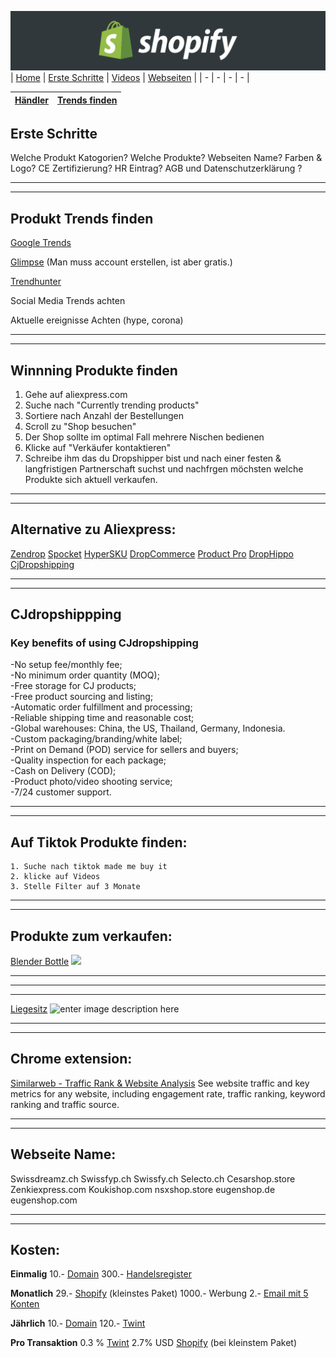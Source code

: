 ﻿![Shopify](../images/banner.png "Shopify")
| [Home](../index.html) | [Erste Schritte](erste_schritte.html) | [Videos](videos.html) | [Webseiten](webseiten.html) | 
| - | - | - | - | 

| [Händler](händler.html) | [Trends finden](trends.html) |
| - | - |

Erste Schritte
-
Welche Produkt Katogorien?
Welche Produkte?
Webseiten Name? 
Farben & Logo?
CE Zertifizierung?
HR Eintrag?
AGB und Datenschutzerklärung ?
___
___
Produkt Trends finden
-
[Google Trends](https://trends.google.com/trends/explore?q=switzerland&geo=CH)

[Glimpse](https://meetglimpse.com/)  (Man muss account erstellen, ist aber gratis.)

[Trendhunter](https://www.trendhunter.com/)

Social Media Trends achten

Aktuelle ereignisse Achten (hype, corona)
___
___
Winnning Produkte finden
-

   

 1. Gehe auf aliexpress.com
 2. Suche nach "Currently trending products"
 3. Sortiere nach Anzahl der Bestellungen
 4. Scroll zu "Shop besuchen"
 5. Der Shop sollte im optimal Fall mehrere Nischen bedienen
 6. Klicke auf "Verkäufer kontaktieren"
 7. Schreibe ihm das du Dropshipper bist und nach einer festen & langfristigen Partnerschaft suchst und nachfrgen möchsten welche Produkte sich aktuell verkaufen.

___
---

Alternative zu Aliexpress:
-
  [Zendrop](https://zendrop.com/)
  [Spocket](https://www.spocket.co/)
  [HyperSKU](https://www.hypersku.com/)
  [DropCommerce](https://www.dropcommerce.com/)
  [Product Pro](https://productpro.io/)
  [DropHippo](https://drophippo.com/)
  [CjDropshipping](https://cjdropshipping.com/)
  
___
___
CJdropshippping
-
### Key benefits of using  CJdropshipping

-No setup fee/monthly fee;  
-No minimum order quantity (MOQ);  
-Free storage for CJ products;  
-Free product sourcing and listing;  
-Automatic order fulfillment and processing;  
-Reliable shipping time and reasonable cost;  
-Global warehouses: China, the US, Thailand, Germany, Indonesia.  
-Custom packaging/branding/white label;  
-Print on Demand (POD) service for sellers and buyers;  
-Quality inspection for each package;  
-Cash on Delivery (COD);  
-Product photo/video shooting service;  
-7/24 customer support.
___
___
Auf Tiktok Produkte finden:
-

    1. Suche nach tiktok made me buy it
    2. klicke auf Videos
    3. Stelle Filter auf 3 Monate

---
___
Produkte zum verkaufen:
-
[Blender Bottle](https://www.amazon.de/Flammenbrise-Tischkamin-Tischfeuer-Natursteinen-Brennkammern/dp/B08VNB935P?ref_=Oct_d_omwf_d_80084031&pd_rd_w=sOoNP&content-id=amzn1.sym.d940bf0d-5081-4da3-94a6-ed50aece2870&pf_rd_p=d940bf0d-5081-4da3-94a6-ed50aece2870&pf_rd_r=Z7GQWKBK695JDW77J3EC&pd_rd_wg=Bncbj&pd_rd_r=208027b8-7dca-465e-a309-3fc7e957ceb5&pd_rd_i=B08VNB935P/)
![](https://ae01.alicdn.com/kf/H67b630ad317b48b0a2b7940a6305b2c2k/Portable-Electric-Juicer-Blender-Usb-Mini-Fruit-Mixers-Juicers-Fruit-Extractors-Food-Milkshake-Multifunction-Juice-Maker.jpg)
___
___
___
[Liegesitz](https://product-pro-ltd.myshopify.com/collections/dog-chaise-beds/)
![enter image description here](https://cdn.shopify.com/s/files/1/0467/6078/8126/products/DOGBED-S-GREY-GLENEAGLES_1_2048x2048.jpg?v=1618390882)
___
---

Chrome extension:
-
[Similarweb - Traffic Rank & Website Analysis](https://chrome.google.com/webstore/detail/similarweb-traffic-rank-w/hoklmmgfnpapgjgcpechhaamimifchmp?hl=en)
See website traffic and key metrics for any website, including engagement rate, traffic ranking, keyword ranking and traffic source.

---
---
Webseite Name:
-
 Swissdreamz.ch
 Swissfyp.ch
 Swissfy.ch
 Selecto.ch
 Cesarshop.store
 Zenkiexpress.com
 Koukishop.com
 nsxshop.store
 eugenshop.de
 eugenshop.com

---
---

Kosten:
-
**Einmalig**
10.- [Domain](https://www.infomaniak.com/en)
300.- [Handelsregister](https://www.kmu.admin.ch/kmu/de/home/praktisches-wissen/kmu-gruenden/firmengruendung/handelsregister.html)

**Monatlich**
29.- [Shopify](https://www.shopify.com/pricing) (kleinstes Paket)
1000.- Werbung
2.- [Email mit 5 Konten](https://www.infomaniak.com/en/hosting/service-mail/prices)

**Jährlich**
10.- [Domain](https://www.infomaniak.com/en)
120.- [Twint](https://www.shopify-twint.ch/)

**Pro Transaktion**
0.3 % [Twint](https://www.shopify-twint.ch)
2.7% USD [Shopify](https://www.shopify.com/pricing) (bei kleinstem Paket)



    





